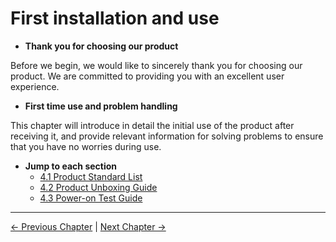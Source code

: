 # First installation and use

<!-- ![1](../../resources/4-FirstInstallAndUse/image/1.jpg) -->

- **Thank you for choosing our product**
  
Before we begin, we would like to sincerely thank you for choosing our product. We are committed to providing you with an excellent user experience.

- **First time use and problem handling**
  
This chapter will introduce in detail the initial use of the product after receiving it, and provide relevant information for solving problems to ensure that you have no worries during use.

- **Jump to each section**
   - [4.1 Product Standard List](./4.1-ProductStandardList.md)
   - [4.2 Product Unboxing Guide](./4.2-ProductUnboxingGuide.md)
   - [4.3 Power-on Test Guide](./4.3-Power-onTestGuide.md)

---

[← Previous Chapter](../3-UserNotes/3-UserNotes.md) | [Next Chapter →](/5-BasicApplication/README.md)
